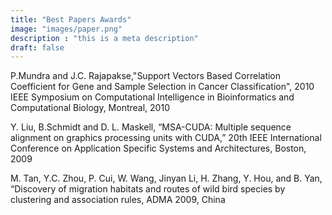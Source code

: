 ```yaml
---
title: "Best Papers Awards"
image: "images/paper.png"
description : "this is a meta description"
draft: false
---
```


P.Mundra and J.C. Rajapakse,"Support Vectors Based Correlation Coefficient for Gene and Sample Selection in Cancer Classification", 2010 IEEE Symposium on Computational Intelligence in Bioinformatics and Computational Biology, Montreal, 2010

Y. Liu, B.Schmidt and D. L. Maskell, “MSA-CUDA: Multiple sequence alignment on graphics processing units with CUDA,” 20th IEEE International Conference on Application Specific Systems and Architectures, Boston, 2009

M. Tan, Y.C. Zhou, P. Cui, W. Wang, Jinyan Li, H. Zhang, Y. Hou, and B. Yan, “Discovery of migration habitats and routes of wild bird species by clustering and association rules, ADMA 2009, China

